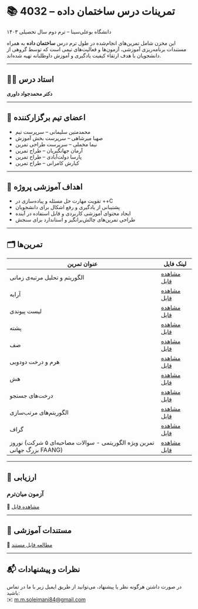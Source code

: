 # 📚 تمرینات درس ساختمان داده – 4032  
دانشگاه بوعلی‌سینا – ترم دوم سال تحصیلی ۱۴۰۳

این مخزن شامل تمرین‌های انجام‌شده در طول ترم درس **ساختمان داده** به همراه مستندات برنامه‌ریزی آموزشی، آزمون‌ها و فعالیت‌های تیمی است که توسط گروهی از دانشجویان با هدف ارتقاء کیفیت یادگیری و آموزش داوطلبانه تهیه شده‌اند.

---

## 🧑‍🏫 استاد درس

**دکتر محمدجواد داوری**

---

## 👥 اعضای تیم برگزارکننده

- محمدمتین سلیمانی – سرپرست تیم  
- صهبا میرشاهی – سرپرست بخش آموزش  
- نیما مخملی – سرپرست طراحی تمرین  
- آرمان جهانگیریان – طراح تمرین  
- پارسا دولت‌آبادی – طراح تمرین  
- کیارش کامرانی – طراح تمرین

---

## 🧠 اهداف آموزشی پروژه

- تقویت مهارت حل مسئله و پیاده‌سازی در ++C  
- پشتیبانی از یادگیری و رفع اشکال برای دانشجویان  
- ایجاد محتوای آموزشی کاربردی و قابل استفاده در آینده  
- طراحی تمرین‌های چالش‌برانگیز و استاندارد برای سنجش

---

## 🗂️ تمرین‌ها

| عنوان تمرین                          | لینک فایل |
|--------------------------------------|------------|
| الگوریتم و تحلیل مرتبه‌ی زمانی       | [مشاهده فایل](https://github.com/M-M-Soleimani/dsa-4032/blob/main/assignments/01-algorithm-and-time-complexity.pdf) |
| آرایه                                 | [مشاهده فایل](https://github.com/M-M-Soleimani/dsa-4032/blob/main/assignments/02-arrays.pdf) |
| لیست پیوندی                           | [مشاهده فایل](https://github.com/M-M-Soleimani/dsa-4032/blob/main/assignments/03-linked-list.pdf) |
| پشته                                  | [مشاهده فایل](https://github.com/M-M-Soleimani/dsa-4032/blob/main/assignments/04-stack.pdf) |
| صف                                    | [مشاهده فایل](https://github.com/M-M-Soleimani/dsa-4032/blob/main/assignments/05-queue.pdf) |
| هرم و درخت دودویی                    | [مشاهده فایل](https://github.com/M-M-Soleimani/dsa-4032/blob/main/assignments/06-heap-and-binary-tree.pdf) |
| هش                                    | [مشاهده فایل](https://github.com/M-M-Soleimani/dsa-4032/blob/main/assignments/07-hashing.pdf) |
| درخت‌های جستجو                        | [مشاهده فایل](https://github.com/M-M-Soleimani/dsa-4032/blob/main/assignments/08-search-trees.pdf) |
| الگوریتم‌های مرتب‌سازی               | [مشاهده فایل](https://github.com/M-M-Soleimani/dsa-4032/blob/main/assignments/09-sorting.pdf) |
| گراف                                  | [مشاهده فایل](https://github.com/M-M-Soleimani/dsa-4032/blob/main/assignments/10-graph.pdf) |
| نوروز (تمرین ویژه الگوریتمی - سوالات مصاحبه‌ای ۵ شرکت بزرگ جهانی FAANG) | [مشاهده فایل](https://github.com/M-M-Soleimani/dsa-4032/blob/main/assignments/11-nowruz.pdf) |

---

## 📝 ارزیابی

### آزمون میان‌ترم
📄 [مشاهده فایل](https://github.com/M-M-Soleimani/dsa-4032/blob/main/exams/14032-midterm.pdf)

---

## 📘 مستندات آموزشی

📄 [مطالعه فایل مستند](https://github.com/M-M-Soleimani/dsa-4032/blob/main/docs/data-structure-and-algorithm.pdf)

---

## 📬 نظرات و پیشنهادات

در صورت داشتن هرگونه نظر یا پیشنهاد، می‌توانید از طریق ایمیل زیر با ما در تماس باشید:  
✉️ m.m.soleimani84@gmail.com
